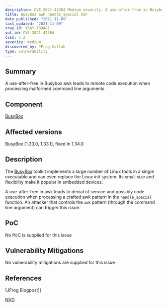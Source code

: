 ```yaml
---
description: CVE-2021-42384 Medium severity. A use-after-free in Busybox awk leads to remote code execution when processing malformed command line arguments
title: BusyBox awk handle_special UaF
date_published: "2021-11-09"
last_updated: "2021-11-09"
xray_id: XRAY-189481
vul_id: CVE-2021-42384
cvss: 7.2
severity: medium
discovered_by: JFrog Collab
type: vulnerability
---
```

## Summary
A use-after-free in Busybox awk leads to remote code execution when processing malformed command line arguments

## Component

[BusyBox](https://busybox.net/)

## Affected versions

BusyBox [1.33.0, 1.33.1], fixed in 1.34.0

## Description

The [BusyBox](https://busybox.net/) toolkit implements a large number of Linux tools in a single executable and can even replace the Linux init system. Its small size and flexibility make it popular in embedded devices.

A use-after-free in awk leads to denial of service and possibly code execution when processing a crafted awk pattern in the `handle_special` function.
An attacker that controls the `awk` pattern (through the command line argument) can trigger this issue.

## PoC

No PoC is supplied for this issue

## Vulnerability Mitigations

No vulnerability mitigations are supplied for this issue

## References

[JFrog Blogpost](


[NVD](https://nvd.nist.gov/vuln/detail/CVE-2021-42384)